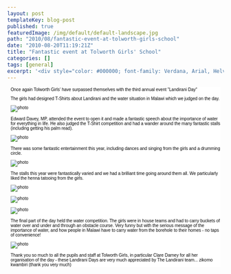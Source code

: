 ```yaml
---
layout: post
templateKey: blog-post
published: true
featuredImage: /img/default/default-landscape.jpg
path: "2010/08/fantastic-event-at-tolworth-girls-school"
date: "2010-08-20T11:19:21Z"
title: "Fantastic event at Tolworth Girls' School"
categories: []
tags: [general]
excerpt: '<div style="color: #000000; font-family: Verdana, Arial, Helvetica, sans-serif; font-size: 10px; b...'
---
```


<div style="color: #000000; font-family: Verdana, Arial, Helvetica, sans-serif; font-size: 10px; background-image: initial; background-repeat: initial; background-attachment: initial; -webkit-background-clip: initial; -webkit-background-origin: initial; background-color: #ffffff; background-position: initial initial; margin: 8px;">

Once again Tolworth Girls' have surpassed themselves with the third annual event "Landirani Day"

The girls had designed T-Shirts about Landirani and the water situation in Malawi which we judged on the day.

![photo](https://www.landirani.org/image_library/news/full_size/4c47064615833img_1936.jpg)

Edward Davey, MP, attended the event to open it and made a fantastic speech about the importance of water for everything in life. He also judged the T-Shirt competition and had a wander around the many fantastic stalls (including getting his palm read).

![photo](https://www.landirani.org/image_library/news/full_size/4c4706221e63eimg_1941.jpg)

There was some fantastic entertainment this year, including dances and singing from the girls and a drumming circle.

![photo](https://www.landirani.org/image_library/news/full_size/4c4706076c03fimg_1913.jpg)

The stalls this year were fantastically varied and we had a brilliant time going around them all. We particularly liked the henna tatooing from the girls.

![photo](https://www.landirani.org/image_library/news/full_size/4c47083ce3b3fimg_1908.jpg)

![photo](https://www.landirani.org/image_library/news/full_size/4c4707fe8b76eimg_1909.jpg)

![photo](https://www.landirani.org/image_library/news/full_size/4c470897d30aeimg_1911.jpg)

The final part of the day held the water competition. The girls were in house teams and had to carry buckets of water over and under and through an obstacle course. Very funny but with the serious message of the importance of water, and how people in Malawi have to carry water from the borehole to their homes - no taps of convenience!

![photo](https://www.landirani.org/image_library/news/full_size/4c47069658a78img_1951.jpg)

Thank you so much to all the pupils and staff at Tolworth Girls, in particular Clare Darney for all her organisation of the day - these Landirani Days are very much appreciated by The Landirani team... zikomo kwambiri (thank you very much)

</div>
